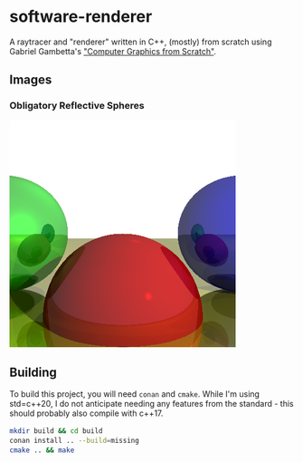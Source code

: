 # software-renderer

A raytracer and "renderer" written in C++, (mostly) from scratch using Gabriel Gambetta's ["Computer Graphics from Scratch"](https://gabrielgambetta.com/computer-graphics-from-scratch/).

## Images

### Obligatory Reflective Spheres

![scene with reflective spheres](images/reflective.png)

## Building

To build this project, you will need `conan` and `cmake`. While I'm using std=c++20, I do not anticipate needing any features from the standard - this should probably also compile with c++17.

```bash
mkdir build && cd build
conan install .. --build=missing
cmake .. && make
```
